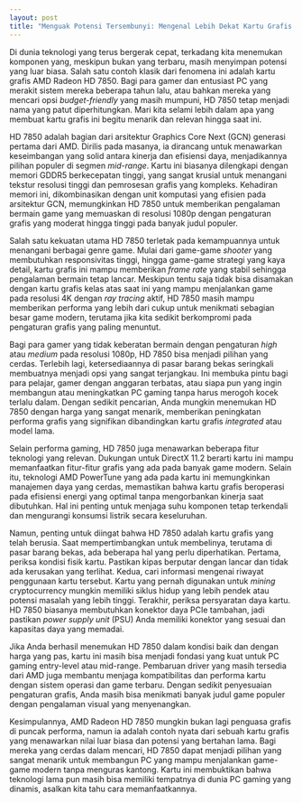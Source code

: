 ```yaml
---
layout: post
title: "Menguak Potensi Tersembunyi: Mengenal Lebih Dekat Kartu Grafis HD 7850"
---
```


Di dunia teknologi yang terus bergerak cepat, terkadang kita menemukan komponen yang, meskipun bukan yang terbaru, masih menyimpan potensi yang luar biasa. Salah satu contoh klasik dari fenomena ini adalah kartu grafis AMD Radeon HD 7850. Bagi para gamer dan entusiast PC yang merakit sistem mereka beberapa tahun lalu, atau bahkan mereka yang mencari opsi *budget-friendly* yang masih mumpuni, HD 7850 tetap menjadi nama yang patut diperhitungkan. Mari kita selami lebih dalam apa yang membuat kartu grafis ini begitu menarik dan relevan hingga saat ini.

HD 7850 adalah bagian dari arsitektur Graphics Core Next (GCN) generasi pertama dari AMD. Dirilis pada masanya, ia dirancang untuk menawarkan keseimbangan yang solid antara kinerja dan efisiensi daya, menjadikannya pilihan populer di segmen *mid-range*. Kartu ini biasanya dilengkapi dengan memori GDDR5 berkecepatan tinggi, yang sangat krusial untuk menangani tekstur resolusi tinggi dan pemrosesan grafis yang kompleks. Kehadiran memori ini, dikombinasikan dengan unit komputasi yang efisien pada arsitektur GCN, memungkinkan HD 7850 untuk memberikan pengalaman bermain game yang memuaskan di resolusi 1080p dengan pengaturan grafis yang moderat hingga tinggi pada banyak judul populer.

Salah satu kekuatan utama HD 7850 terletak pada kemampuannya untuk menangani berbagai genre game. Mulai dari game-game *shooter* yang membutuhkan responsivitas tinggi, hingga game-game strategi yang kaya detail, kartu grafis ini mampu memberikan *frame rate* yang stabil sehingga pengalaman bermain tetap lancar. Meskipun tentu saja tidak bisa disamakan dengan kartu grafis kelas atas saat ini yang mampu menjalankan game pada resolusi 4K dengan *ray tracing* aktif, HD 7850 masih mampu memberikan performa yang lebih dari cukup untuk menikmati sebagian besar game modern, terutama jika kita sedikit berkompromi pada pengaturan grafis yang paling menuntut.

Bagi para gamer yang tidak keberatan bermain dengan pengaturan *high* atau *medium* pada resolusi 1080p, HD 7850 bisa menjadi pilihan yang cerdas. Terlebih lagi, ketersediaannya di pasar barang bekas seringkali membuatnya menjadi opsi yang sangat terjangkau. Ini membuka pintu bagi para pelajar, gamer dengan anggaran terbatas, atau siapa pun yang ingin membangun atau meningkatkan PC gaming tanpa harus merogoh kocek terlalu dalam. Dengan sedikit pencarian, Anda mungkin menemukan HD 7850 dengan harga yang sangat menarik, memberikan peningkatan performa grafis yang signifikan dibandingkan kartu grafis *integrated* atau model lama.

Selain performa gaming, HD 7850 juga menawarkan beberapa fitur teknologi yang relevan. Dukungan untuk DirectX 11.2 berarti kartu ini mampu memanfaatkan fitur-fitur grafis yang ada pada banyak game modern. Selain itu, teknologi AMD PowerTune yang ada pada kartu ini memungkinkan manajemen daya yang cerdas, memastikan bahwa kartu grafis beroperasi pada efisiensi energi yang optimal tanpa mengorbankan kinerja saat dibutuhkan. Hal ini penting untuk menjaga suhu komponen tetap terkendali dan mengurangi konsumsi listrik secara keseluruhan.

Namun, penting untuk diingat bahwa HD 7850 adalah kartu grafis yang telah berusia. Saat mempertimbangkan untuk membelinya, terutama di pasar barang bekas, ada beberapa hal yang perlu diperhatikan. Pertama, periksa kondisi fisik kartu. Pastikan kipas berputar dengan lancar dan tidak ada kerusakan yang terlihat. Kedua, cari informasi mengenai riwayat penggunaan kartu tersebut. Kartu yang pernah digunakan untuk *mining* cryptocurrency mungkin memiliki siklus hidup yang lebih pendek atau potensi masalah yang lebih tinggi. Terakhir, periksa persyaratan daya kartu. HD 7850 biasanya membutuhkan konektor daya PCIe tambahan, jadi pastikan *power supply unit* (PSU) Anda memiliki konektor yang sesuai dan kapasitas daya yang memadai.

Jika Anda berhasil menemukan HD 7850 dalam kondisi baik dan dengan harga yang pas, kartu ini masih bisa menjadi fondasi yang kuat untuk PC gaming entry-level atau mid-range. Pembaruan driver yang masih tersedia dari AMD juga membantu menjaga kompatibilitas dan performa kartu dengan sistem operasi dan game terbaru. Dengan sedikit penyesuaian pengaturan grafis, Anda masih bisa menikmati banyak judul game populer dengan pengalaman visual yang menyenangkan.

Kesimpulannya, AMD Radeon HD 7850 mungkin bukan lagi penguasa grafis di puncak performa, namun ia adalah contoh nyata dari sebuah kartu grafis yang menawarkan nilai luar biasa dan potensi yang bertahan lama. Bagi mereka yang cerdas dalam mencari, HD 7850 dapat menjadi pilihan yang sangat menarik untuk membangun PC yang mampu menjalankan game-game modern tanpa menguras kantong. Kartu ini membuktikan bahwa teknologi lama pun masih bisa memiliki tempatnya di dunia PC gaming yang dinamis, asalkan kita tahu cara memanfaatkannya.
